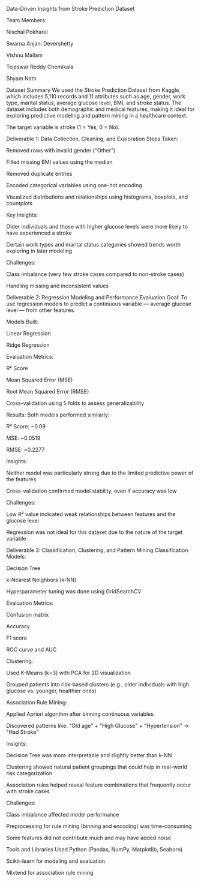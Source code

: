 Data-Driven Insights from Stroke Prediction Dataset

Team Members:

Nischal Pokharel

Swarna Anjani Devershetty

Vishnu Mallam

Tejeswar Reddy Chemikala

Shyam Nath

Dataset Summary
We used the Stroke Prediction Dataset from Kaggle, which includes 5,110 records and 11 attributes such as age, gender, work type, marital status, average glucose level, BMI, and stroke status. The dataset includes both demographic and medical features, making it ideal for exploring predictive modeling and pattern mining in a healthcare context.

The target variable is stroke (1 = Yes, 0 = No).

Deliverable 1: Data Collection, Cleaning, and Exploration
Steps Taken:

Removed rows with invalid gender ("Other")

Filled missing BMI values using the median

Removed duplicate entries

Encoded categorical variables using one-hot encoding

Visualized distributions and relationships using histograms, boxplots, and countplots

Key Insights:

Older individuals and those with higher glucose levels were more likely to have experienced a stroke

Certain work types and marital status categories showed trends worth exploring in later modeling

Challenges:

Class imbalance (very few stroke cases compared to non-stroke cases)

Handling missing and inconsistent values

Deliverable 2: Regression Modeling and Performance Evaluation
Goal:
To use regression models to predict a continuous variable — average glucose level — from other features.

Models Built:

Linear Regression

Ridge Regression

Evaluation Metrics:

R² Score

Mean Squared Error (MSE)

Root Mean Squared Error (RMSE)

Cross-validation using 5 folds to assess generalizability

Results:
Both models performed similarly:

R² Score: ~0.09

MSE: ~0.0519

RMSE: ~0.2277

Insights:

Neither model was particularly strong due to the limited predictive power of the features

Cross-validation confirmed model stability, even if accuracy was low

Challenges:

Low R² value indicated weak relationships between features and the glucose level

Regression was not ideal for this dataset due to the nature of the target variable

Deliverable 3: Classification, Clustering, and Pattern Mining
Classification Models:

Decision Tree

k-Nearest Neighbors (k-NN)

Hyperparameter tuning was done using GridSearchCV

Evaluation Metrics:

Confusion matrix

Accuracy

F1 score

ROC curve and AUC

Clustering:

Used K-Means (k=3) with PCA for 2D visualization

Grouped patients into risk-based clusters (e.g., older individuals with high glucose vs. younger, healthier ones)

Association Rule Mining:

Applied Apriori algorithm after binning continuous variables

Discovered patterns like:
"Old age" + "High Glucose" + "Hypertension" → "Had Stroke"

Insights:

Decision Tree was more interpretable and slightly better than k-NN

Clustering showed natural patient groupings that could help in real-world risk categorization

Association rules helped reveal feature combinations that frequently occur with stroke cases

Challenges:

Class imbalance affected model performance

Preprocessing for rule mining (binning and encoding) was time-consuming

Some features did not contribute much and may have added noise

Tools and Libraries Used
Python (Pandas, NumPy, Matplotlib, Seaborn)

Scikit-learn for modeling and evaluation

Mlxtend for association rule mining
